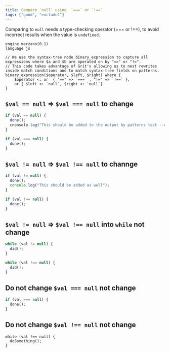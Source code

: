 ```yaml
---
title: Compare `null` using  `===` or `!==`
tags: ["good", "exclude2"]
---
```


Comparing to `null` needs a type-checking operator (=== or !==), to avoid incorrect results when the value is `undefined`.

```grit
engine marzano(0.1)
language js

// We use the syntax-tree node binary_expression to capture all expressions where $a and $b are operated on by "==" or "!=".
// This code takes advantage of Grit's allowing us to nest rewrites inside match conditions and to match syntax-tree fields on patterns.
binary_expression($operator, $left, $right) where {
    $operator <: or  { "==" => `===` , "!=" => `!==` },
    or { $left <: `null`, $right <: `null`}
}

```

## `$val == null` => `$val === null` to change

```javascript
if (val == null) {
  done();
  cnonsole.log("This should be added to the output by patterns test --update");
}
```

```typescript
if (val === null) {
  done();
}
```

## `$val != null` => `$val !== null` to channge

```javascript
if (val != null) {
  done();
  console.log("This should be added as well");
}
```

```typescript
if (val !== null) {
  done();
}
```

## `$val != null` => `$val !== null` into `while` not change

```javascript
while (val != null) {
  did();
}
```

```typescript
while (val !== null) {
  did();
}
```

## Do not change `$val === null` not change

```javascript
if (val === null) {
  done();
}
```

## Do not change `$val !== null` not change

```
while (val !== null) {
  doSomething();
}
```
